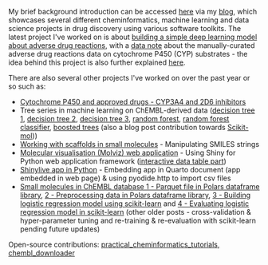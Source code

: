 My brief background introduction can be accessed [here](https://jhylin.github.io/Data_in_life_blog/about.html) via my [blog](https://jhylin.github.io/Data_in_life_blog/), which showcases several different cheminformatics, machine learning and data science projects in drug discovery using various software toolkits. The latest project I've worked on is about [building a simple deep learning model about adverse drug reactions](https://jhylin.github.io/Data_in_life_blog/posts/22_Simple_dnn_adrs/2_ADR_regressor.html), with a [data note](https://jhylin.github.io/Data_in_life_blog/posts/22_Simple_dnn_adrs/1_ADR_data.html) about the manually-curated adverse drug reactions data on cytochrome P450 (CYP) substrates - the idea behind this project is also further explained [here](https://jhylin.github.io/Data_in_life_blog/posts/22_Simple_dnn_adrs/0_Ideas.html).

There are also several other projects I've worked on over the past year or so such as:

* [Cytochrome P450 and approved drugs - CYP3A4 and 2D6 inhibitors](https://jhylin.github.io/Data_in_life_blog/posts/20_Cyp3a4_2d6_inh/1_CYP450_drugs.html)
* Tree series in machine learning on ChEMBL-derived data ([decision tree 1](https://jhylin.github.io/Data_in_life_blog/posts/16_ML2-1_Decision_tree/1_data_col_prep.html), [decision tree 2](https://jhylin.github.io/Data_in_life_blog/posts/16_ML2-1_Decision_tree/2_data_prep_tran.html), [decision tree 3](https://jhylin.github.io/Data_in_life_blog/posts/16_ML2-1_Decision_tree/3_model_build.html), [random forest](https://jhylin.github.io/Data_in_life_blog/posts/17_ML2-2_Random_forest/1_random_forest.html), [random forest classifier](https://jhylin.github.io/Data_in_life_blog/posts/17_ML2-2_Random_forest/2_random_forest_classifier.html), [boosted trees](https://jhylin.github.io/Data_in_life_blog/posts/19_ML2-3_Boosted_trees/1_adaboost_xgb.html) (also a blog post contribution towards [Scikit-mol](https://github.com/EBjerrum/scikit-mol)))
* [Working with scaffolds in small molecules](https://jhylin.github.io/Data_in_life_blog/posts/14_Scaffolds_in_small_molecules/chembl_anti-inf_data_prep_current.html) - Manipulating SMILES strings
* [Molecular visualisation (Molviz) web application](https://jhylin.github.io/Data_in_life_blog/posts/15_Molviz/Molviz.html) - Using Shiny for Python web application framework ([interactive data table part](https://jhylin.github.io/Data_in_life_blog/posts/15_Molviz/itables.html))
* [Shinylive app in Python](https://jhylin.github.io/Data_in_life_blog/posts/13_Shiny_app_python/ShinyAppPy_PC_Cov19_app_embed_pyodide_http.html) - Embedding app in Quarto document (app embedded in web page) & using pyodide.http to import csv files
* [Small molecules in ChEMBL database 1 - Parquet file in Polars dataframe library](https://jhylin.github.io/Data_in_life_blog/posts/21_ML1-1_Small_mols_in_chembl_update/ML1-1-1_chembl_cpds_parquet_new.html), [2 - Preprocessing data in Polars dataframe library](https://jhylin.github.io/Data_in_life_blog/posts/21_ML1-1_Small_mols_in_chembl_update/ML1-1-2_chembl_cpds_prep.html), [3 - Building logistic regression model using scikit-learn](https://jhylin.github.io/Data_in_life_blog/posts/21_ML1-1_Small_mols_in_chembl_update/ML1-1-3_chembl_cpds_ml_model.html) and [4 - Evaluating logistic regression model in scikit-learn](https://jhylin.github.io/Data_in_life_blog/posts/21_ML1-1_Small_mols_in_chembl_update/ML1-1-4_chembl_cpds_evaluate.html) (other older posts - cross-validation & hyper-parameter tuning and re-training & re-evaluation with scikit-learn pending future updates)

Open-source contributions:
[practical_cheminformatics_tutorials](https://github.com/PatWalters/practical_cheminformatics_tutorials/issues/12), [chembl_downloader](https://github.com/cthoyt/chembl-downloader/pull/13)
